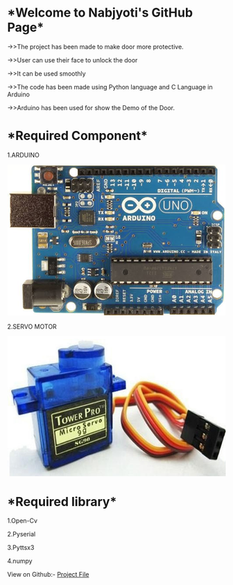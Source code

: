 <h1>*Welcome to Nabjyoti's GitHub Page*</h1>
->>The project has been made to make door more protective.

->>User can use their face to unlock the door

->>It can be used smoothly

->>The code has been made using Python language and C Language in Arduino

->>Arduino has been used for show the Demo of the Door.

<h1>*Required Component*</h1>
1.ARDUINO

![Logo](/12/1.jpeg)

2.SERVO MOTOR

![Logo](/12/4.jpg)


<h1>*Required library*</h1>

1.Open-Cv

2.Pyserial

3.Pyttsx3

4.numpy

View on Github:-
[Project File](https://github.com/Nabajyotighosh/Facelocking-Door-Using-Python-and-Arduino-Programing)
